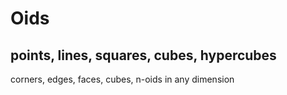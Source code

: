 # Oids
## points, lines, squares, cubes, hypercubes
corners, edges, faces, cubes, n-oids in any dimension
